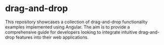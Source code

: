 # drag-and-drop

This repository showcases a collection of drag-and-drop functionality examples implemented using Angular.
The aim is to provide a comprehensive guide for developers looking to integrate intuitive drag-and-drop features into their web applications.
